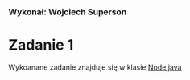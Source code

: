 ### Wykonał: Wojciech Superson

# Zadanie 1
Wykoanane zadanie znajduje się w klasie [Node.java](/src/main/java/com/company/Node.java)
